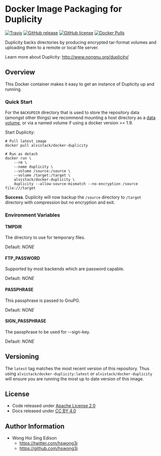 Docker Image Packaging for Duplicity
====================================

[![Travis](https://img.shields.io/travis/alvistack/docker-duplicity.svg)](https://travis-ci.org/alvistack/docker-duplicity)
[![GitHub release](https://img.shields.io/github/release/alvistack/docker-duplicity.svg)](https://github.com/alvistack/docker-duplicity/releases)
[![GitHub license](https://img.shields.io/github/license/alvistack/docker-duplicity.svg)](https://github.com/alvistack/docker-duplicity/blob/master/LICENSE)
[![Docker Pulls](https://img.shields.io/docker/pulls/alvistack/docker-duplicity.svg)](https://hub.docker.com/r/alvistack/docker-duplicity/)

Duplicity backs directories by producing encrypted tar-format volumes and uploading them to a remote or local file server.

Learn more about Duplicity: <http://www.nongnu.org/duplicity/>

Overview
--------

This Docker container makes it easy to get an instance of Duplicity up and running.

### Quick Start

For the `BACKUPDIR` directory that is used to store the repository data (amongst other things) we recommend mounting a host directory as a [data volume](https://docs.docker.com/engine/tutorials/dockervolumes/#/data-volumes), or via a named volume if using a docker version &gt;= 1.9.

Start Duplicity:

    # Pull latest image
    docker pull alvistack/docker-duplicity

    # Run as detach
    docker run \
        --rm \
        --name duplicity \
        --volume /source:/source \
        --volume /target:/target \
        alvistack/docker-duplicity \
        duplicity --allow-source-mismatch --no-encryption /source file:///target

**Success**. Duplicity will now backup the `/source` directory to `/target` directory with compression but no encryption and exit.

### Environment Variables

#### TMPDIR

The directory to use for temporary files.

Default: *NONE*

#### FTP\_PASSWORD

Supported by most backends which are password capable.

Default: *NONE*

#### PASSPHRASE

This passphrase is passed to GnuPG.

Default: *NONE*

#### SIGN\_PASSPHRASE

The passphrase to be used for --sign-key.

Default: *NONE*

Versioning
----------

The `latest` tag matches the most recent version of this repository. Thus using `alvistack/docker-duplicity:latest` or `alvistack/docker-duplicity` will ensure you are running the most up to date version of this image.

License
-------

-   Code released under [Apache License 2.0](LICENSE)
-   Docs released under [CC BY 4.0](http://creativecommons.org/licenses/by/4.0/)

Author Information
------------------

-   Wong Hoi Sing Edison
    -   <https://twitter.com/hswong3i>
    -   <https://github.com/hswong3i>

